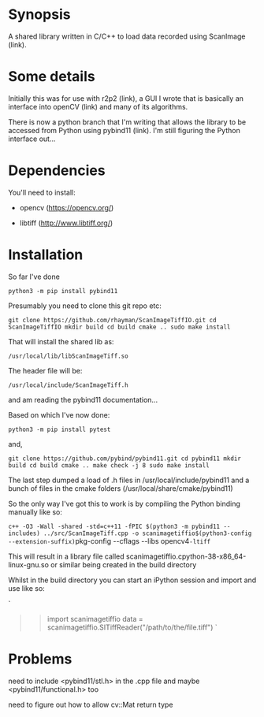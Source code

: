 Synopsis
========

A shared library written in C/C++ to load data recorded using ScanImage (link).

Some details
============
Initially this was for use with r2p2 (link), a GUI I wrote that is basically an interface into openCV (link) and many of its algorithms.

There is now a python branch that I'm writing that allows the library to be accessed from Python using pybind11 (link). I'm still figuring the Python interface out...

Dependencies
============
You'll need to install:

- opencv (https://opencv.org/)

- libtiff (http://www.libtiff.org/)

Installation
============

So far I've done

`
python3 -m pip install pybind11
`

Presumably you need to clone this git repo etc:

`
git clone https://github.com/rhayman/ScanImageTiffIO.git
cd ScanImageTiffIO
mkdir build
cd build
cmake ..
sudo make install
`

That will install the shared lib as:

`
/usr/local/lib/libScanImageTiff.so
`

The header file will be:

`
/usr/local/include/ScanImageTiff.h
`

and am reading the pybind11 documentation...

Based on which I've now done:

`
python3 -m pip install pytest
`

and,

`
git clone https://github.com/pybind/pybind11.git
cd pybind11
mkdir build
cd build
cmake ..
make check -j 8
sudo make install
`

The last step dumped a load of .h files in /usr/local/include/pybind11 and a bunch of files in the cmake folders (/usr/local/share/cmake/pybind11)

So the only way I've got this to work is by compiling the Python binding manually like so:

`
c++ -O3 -Wall -shared -std=c++11 -fPIC $(python3 -m pybind11 --includes) ../src/ScanImageTiff.cpp -o scanimagetiffio$(python3-config --extension-suffix) `pkg-config --cflags --libs opencv4` -ltiff
`

This will result in a library file called scanimagetiffio.cpython-38-x86_64-linux-gnu.so or similar being created in the build directory

Whilst in the build directory you can start an iPython session and import and use like so:

`
>> import scanimagetiffio
>> data = scanimagetiffio.SITiffReader("/path/to/the/file.tiff")
`

Problems
========

need to include <pybind11/stl.h> in the .cpp file and maybe <pybind11/functional.h> too

need to figure out how to allow cv::Mat return type 

